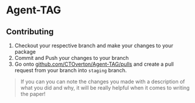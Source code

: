 # Agent-TAG

## Contributing

1. Checkout your respective branch and make your changes to your package
2. Commit and Push your changes to your branch
3. Go onto [github.com/CTOverton/Agent-TAG/pulls](https://github.com/CTOverton/Agent-TAG/pulls) and create a pull request from your branch into `staging` branch. 
> If you can you can note the changes you made with a description of what you did and why, it will be really helpful when it comes to writing the paper!
